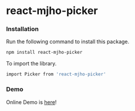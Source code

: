 # react-mjho-picker

### Installation
Run the following command to install this package.

```bash
npm install react-mjho-picker
```

To import the library.
```bash
import Picker from 'react-mjho-picker'
```

### Demo

Online Demo is [here](https://mujungho.github.io/react-pickers/)!

